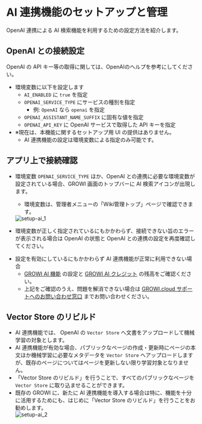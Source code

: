 # AI 連携機能のセットアップと管理

OpenAI 連携による AI 検索機能を利用するための設定方法を紹介します。

<ContextualBlock context="docs-growi-org">

## OpenAI との接続設定

OpenAI の API キー等の取得に関しては、OpenAIのヘルプを参考にしてください。

- 環境変数に以下を設定します
  - `AI_ENABLED` に `true` を指定
  - `OPENAI_SERVICE_TYPE` にサービスの種別を指定
    - 例: `OpenAI` なら `openai` を指定
  - `OPENAI_ASSISTANT_NAME_SUFFIX` に固有な値を指定
  - `OPENAI_API_KEY` に OpenAI サービスで取得した API キーを指定
- ※現在は、本機能に関するセットアップ用 UI の提供はありません。
  - AI 連携機能の設定は環境変数による指定のみ可能です。

</ContextualBlock>

## アプリ上で接続確認

- 環境変数 `OPENAI_SERVICE_TYPE` ほか、OpenAI との連携に必要な環境変数が設定されている場合、GROWI 画面のトップバーに AI 検索アイコンが出現します。
  - 環境変数は、管理者メニューの「Wiki管理トップ」ページで確認できます。

  <img :src="$withBase('/assets/images/ja/setup-ai_1.png')" alt="setup-ai_1">

<ContextualBlock context="docs-growi-org">

- 環境変数が正しく指定されているにもかかわらず、接続できない旨のエラーが表示される場合は OpenAI の状態と OpenAI との連携の設定を再度確認してください。

</ContextualBlock>

<ContextualBlock context="help-growi-cloud">

- 設定を有効にしているにもかかわらず AI 連携機能が正常に利用できない場合
  - [GROWI AI 機能](/ja/cloud/ai-chat.md) の設定と [GROWI AI クレジット](/ja/cloud/ai-credit.md) の残高をご確認ください。
  - 上記をご確認のうえ、問題を解消できない場合は [GROWI.cloud サポートへのお問い合わせ窓口](https://growi.cloud/contact) までお問い合わせください。

</ContextualBlock>

## Vector Store のリビルド

- AI 連携機能では、 OpenAI の `Vector Store` へ文書をアップロードして機械学習の対象とします。
- AI 連携機能が有効な場合、パブリックなページの作成・更新時にページの本文ほか機械学習に必要なメタデータを `Vector Store` へアップロードしますが、既存のページについてはページを更新しない限り学習対象となりません。
- 「Vector Store のリビルド」を行うことで、すべてのパブリックなページを `Vector Store` に取り込ませることができます。
- 既存の GROWI に、新たに AI 連携機能を導入する場合は特に、機能を十分に活用するためにも、はじめに「Vector Store のリビルド」を行うことをお勧めします。  
  <img :src="$withBase('/assets/images/ja/setup-ai_2.png')" alt="setup-ai_2">

